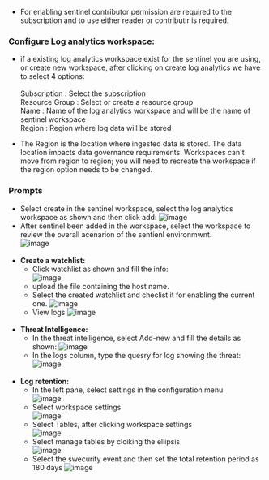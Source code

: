 * For enabling sentinel contributor permission are required to the subscription and to use either reader or contributir is required.
### Configure Log analytics workspace:
  * if a existing log analytics workspace exist for the sentinel you are using, or create new workspace, after clicking on create log analytics we have to select 4 options:<br><br>
    Subscription : Select the subscription<br>
    Resource Group : Select or create a resource group<br>
    Name : Name of the log analytics workspace and will be the name of sentinel workspace<br>
    Region : Region where log data will be stored<br>


*  The Region is the location where ingested data is stored. The data location impacts data governance requirements. Workspaces can't move from region to region; you will need to recreate the workspace if the region option needs to be changed.
### Prompts
* Select create in the sentinel workspace, select the log analytics workspace as shown and then click add:
  ![image](https://github.com/AbhishekPratap9/Microsoft-Sentinel/assets/156197198/d7753590-0b6d-4b6c-a3ef-73fc975b0000)<br>
* After sentinel been added in the workspace, select the workspace to review the overall acenarion of the sentienl environmwnt.<br>
  ![image](https://github.com/AbhishekPratap9/Microsoft-Sentinel/assets/156197198/2d8da49c-9487-4695-90c7-d9f69e14afef)<br><br>
* **Create a watchlist:**
  * Click watchlist as shown and fill the info:<br>
  ![image](https://github.com/AbhishekPratap9/Microsoft-Sentinel/assets/156197198/f0c99e9c-f5ac-413b-ac8a-9ccdce572324)<br>
  * upload the file containing the host name.
  * Select the created watchlist and checlist it for enabling the current one.
  ![image](https://github.com/AbhishekPratap9/Microsoft-Sentinel/assets/156197198/9ec1098f-ce46-4bd2-870b-7b1192e7067b)<br>
  * View logs
  ![image](https://github.com/AbhishekPratap9/Microsoft-Sentinel/assets/156197198/1322ec42-4ac3-49f7-b89d-20c51be15f69)<br><br>
* **Threat Intelligence:**
  * In the threat intelligence, select Add-new and fill the details as shown:
    ![image](https://github.com/AbhishekPratap9/Microsoft-Sentinel/assets/156197198/85009577-6a2e-449f-b4a2-3ca127bbc934)
  * In the logs column, type the quesry for log showing the threat:
    ![image](https://github.com/AbhishekPratap9/Microsoft-Sentinel/assets/156197198/75bf13c7-d99e-4278-9c1f-937a90a5fdac)<br><br>
* **Log retention:**
  * In the left pane, select settings in the configuration menu<br>
    ![image](https://github.com/AbhishekPratap9/Microsoft-Sentinel/assets/156197198/cc34ed53-af70-45bf-bcd4-c1dacd184911)
  * Select workspace settings<br>
    ![image](https://github.com/AbhishekPratap9/Microsoft-Sentinel/assets/156197198/9dc849e7-4f47-4e28-9150-4a10e88b609c)
  * Select Tables, after clicking workspace settings<br>
    ![image](https://github.com/AbhishekPratap9/Microsoft-Sentinel/assets/156197198/ce1e88a2-0379-4110-bd88-dc4f75c2adfb)<br>
  * Select manage tables by clciking the ellipsis<br>
    ![image](https://github.com/AbhishekPratap9/Microsoft-Sentinel/assets/156197198/569f4039-c1f7-464c-bf18-04a7503e7cfc)
  * Select the swecurity event and then set the total retention period as 180 days
    ![image](https://github.com/AbhishekPratap9/Microsoft-Sentinel/assets/156197198/a4f9f680-d23d-4358-b336-76f6f3cbec4e)







  





